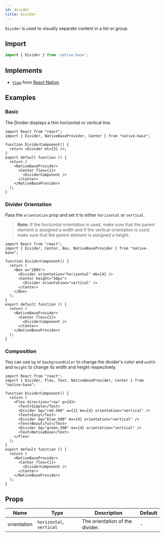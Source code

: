 ```yaml
---
id: divider
title: Divider
---
```


`Divider` is used to visually separate content in a list or group.

## **Import**

```jsx
import { Divider } from 'native-base';
```

## Implements

- [`View`](https://reactnative.dev/docs/view) from [React Native](https://reactnative.dev).

## Examples

### Basic

The Divider displays a thin horizontal or vertical line.

```SnackPlayer name=Divider%20Usage
import React from "react";
import { Divider, NativeBaseProvider, Center } from "native-base";

function DividerComponent() {
  return <Divider mt={5} />;
}
export default function () {
  return (
    <NativeBaseProvider>
      <Center flex={1}>
        <DividerComponent />
      </Center>
    </NativeBaseProvider>
  );
}
```

### Divider Orientation

Pass the `orientation` prop and set it to either `horizontal` or `vertical`.

> **Note:** If the horizontal orientation is used, make sure that the parent element is assigned a width and If the vertical orientation is used, make sure that the parent element is assigned a height.

```SnackPlayer name=Divider%20Divider Orientation
import React from "react";
import { Divider, Center, Box, NativeBaseProvider } from "native-base";

function DividerComponent() {
  return (
    <Box w="100%">
      <Divider orientation="horizontal" mb={4} />
      <Center height="50px">
        <Divider orientation="vertical" />
      </Center>
    </Box>
  );
}
export default function () {
  return (
    <NativeBaseProvider>
      <Center flex={1}>
        <DividerComponent />
      </Center>
    </NativeBaseProvider>
  );
}
```

### Composition

You can use `bg` or `backgroundColor` to change the divider's color and `width` and `height` to change its width and height respectively.

```SnackPlayer name=Divider%20Composition
import React from "react";
import { Divider, Flex, Text, NativeBaseProvider, Center } from "native-base";

function DividerComponent() {
  return (
    <Flex direction="row" p={4}>
      <Text>Simple</Text>
      <Divider bg="red.500" w={1} mx={4} orientation="vertical" />
      <Text>Easy</Text>
      <Divider bg="blue.500" mx={4} orientation="vertical" />
      <Text>Beautiful</Text>
      <Divider bg="green.500" mx={4} orientation="vertical" />
      <Text>NativeBase</Text>
    </Flex>
  );
}
export default function () {
  return (
    <NativeBaseProvider>
      <Center flex={1}>
        <DividerComponent />
      </Center>
    </NativeBaseProvider>
  );
}
```

## Props

| Name        | Type                     | Description                     | Default |
| ----------- | ------------------------ | ------------------------------- | ------- |
| orientation | `horizontal`, `vertical` | The orientation of the divider. | -       |
